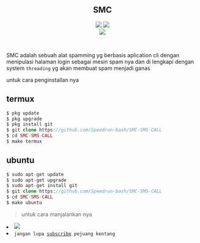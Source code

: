 <center><h2>SMC</h2></center>

<p align="center">
<code><img src="https://img.shields.io/github/issues/Speedrun-bash/SMC-SMS-CALL?logo=github&style=for-the-badge"></code>
<code><img src="https://img.shields.io/github/license/Speedrun-bash/SMC-SMS-CALL?logo=apache&style=for-the-badge"></code><br>
<code><img src="https://img.shields.io/static/v1?label=Author&message=Speedrun%20||%20polygon&style=for-the-badge&color=green&logo=archlinux"></code>
</p><br>

SMC adalah sebuah alat spamming yg berbasis aplication cli
dengan menipulasi halaman login sebagai mesin spam nya dan di lengkapi dengan system `threading` yg akan membuat spam menjadi ganas

untuk cara penginstallan nya

## termux
```php
$ pkg update
$ pkg upgrade
$ pkg install git
$ git clone https://github.com/Speedrun-bash/SMC-SMS-CALL
$ cd SMC-SMS-CALL
$ make termux
```

## ubuntu
```php
$ sudo apt-get update
$ sudo apt-get upgrade
$ sudo apt-get install git
$ git clone https://github.com/Speedrun-bash/SMC-SMS-CALL
$ cd SMC-SMS-CALL
$ make ubuntu
```

> untuk cara manjalankan nya

<li><img src="https://img.shields.io/static/v1?label=$&message=make%20run&logo=termux"></li>

<li><code>jangan lupa <a href="https://www.youtube.com/channel/UCtu-GcxKL8kJBXpR1wfMgWg">subscribe</a> pejuang kentang</code></li>

